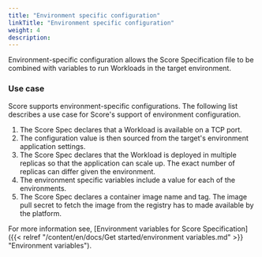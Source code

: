 ```yaml
---
title: "Environment specific configuration"
linkTitle: "Environment specific configuration"
weight: 4
description:
---
```


Environment-specific configuration allows the Score Specification file to be combined with variables to run Workloads in the target environment.

### Use case

Score supports environment-specific configurations. The following list describes a use case for Score's support of environment configuration.

1. The Score Spec declares that a Workload is available on a TCP port.
1. The configuration value is then sourced from the target's environment application settings.
1. The Score Spec declares that the Workload is deployed in multiple replicas so that the application can scale up. The exact number of replicas can differ given the environment.
1. The environment specific variables include a value for each of the environments.
1. The Score Spec declares a container image name and tag. The image pull secret to fetch the image from the registry has to made available by the platform.

For more information see, [Environment variables for Score Specification]({{< relref "/content/en/docs/Get started/environment variables.md" >}} "Environment variables").
